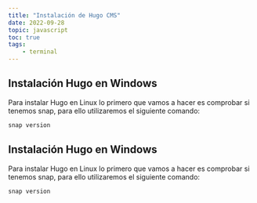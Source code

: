 ```yaml
---
title: "Instalación de Hugo CMS"
date: 2022-09-28
topic: javascript
toc: true
tags:
    - terminal
---
```

## Instalación Hugo en Windows

Para instalar Hugo en Linux lo primero que vamos a hacer es comprobar si tenemos snap, para ello utilizaremos el siguiente comando:

```sh
snap version

```
## Instalación Hugo en Windows

Para instalar Hugo en Linux lo primero que vamos a hacer es comprobar si tenemos snap, para ello utilizaremos el siguiente comando:

```sh
snap version

```

